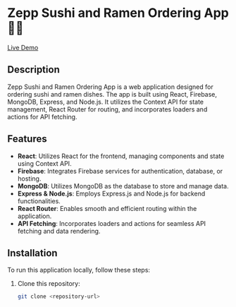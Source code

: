 # Zepp Sushi and Ramen Ordering App 🍣🍜

[Live Demo](https://beautiful-gecko-7f7216.netlify.app/)

## Description

Zepp Sushi and Ramen Ordering App is a web application designed for ordering sushi and ramen dishes. The app is built using React, Firebase, MongoDB, Express, and Node.js. It utilizes the Context API for state management, React Router for routing, and incorporates loaders and actions for API fetching.

## Features

- **React**: Utilizes React for the frontend, managing components and state using Context API.
- **Firebase**: Integrates Firebase services for authentication, database, or hosting.
- **MongoDB**: Utilizes MongoDB as the database to store and manage data.
- **Express & Node.js**: Employs Express.js and Node.js for backend functionalities.
- **React Router**: Enables smooth and efficient routing within the application.
- **API Fetching**: Incorporates loaders and actions for seamless API fetching and data rendering.

## Installation

To run this application locally, follow these steps:

1. Clone this repository:
   ```bash
   git clone <repository-url>
